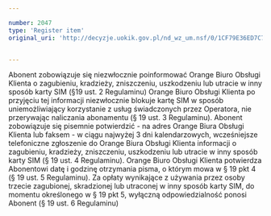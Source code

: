```yaml
---

number: 2047
type: 'Register item'
original_uri: 'http://decyzje.uokik.gov.pl/nd_wz_um.nsf/0/1CF79E36ED7C7F24C12577C30041A848?OpenDocument'


---
```


Abonent zobowiązuje się niezwłocznie poinformować Orange Biuro Obsługi Klienta o zagubieniu, kradzieży, zniszczeniu, uszkodzeniu lub utracie w inny sposób karty SIM (§19 ust. 2 Regulaminu) Orange Biuro Obsługi Klienta po przyjęciu tej informacji niezwłocznie blokuje kartę SIM w sposób uniemożliwiający korzystanie z usług świadczonych przez Operatora, nie przerywając naliczania abonamentu (§ 19 ust. 3 Regulaminu). Abonent zobowiązuje się pisemnie potwierdzić - na adres Orange Biura Obsługi Klienta  lub faksem - w ciągu najwyżej 3 dni kalendarzowych, wcześniejsze telefoniczne zgłoszenie do Orange Biura Obsługi Klienta informacji o zagubieniu, kradzieży, zniszczeniu, uszkodzeniu lub utracie w inny sposób karty SIM (§ 19 ust. 4 Regulaminu). Orange Biuro Obsługi Klienta potwierdza Abonentowi datę i godzinę otrzymania pisma, o którym mowa w § 19 pkt 4 (§ 19 ust. 5 Regulaminu). Za opłaty wynikające z używania przez osoby trzecie zagubionej, skradzionej lub utraconej w inny sposób karty SIM, do momentu określonego w § 19 pkt 5, wyłączną odpowiedzialność ponosi Abonent (§ 19 ust. 6 Regulaminu)
